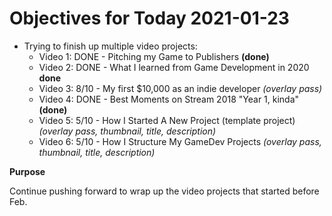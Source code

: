 # Objectives for Today 2021-01-23

- Trying to finish up multiple video projects:
  - Video 1: DONE -  Pitching my Game to Publishers **(done)**
  - Video 2: DONE - What I learned from Game Development in 2020 **done**
  - Video 3: 8/10 - My first $10,000 as an indie developer _(overlay pass)_
  - Video 4: DONE - Best Moments on Stream 2018 "Year 1, kinda" **(done)**
  - Video 5: 5/10 - How I Started A New Project (template project) _(overlay pass, thumbnail, title, description)_
  - Video 6: 5/10 - How I Structure My GameDev Projects _(overlay pass, thumbnail, title, description)_

**Purpose**

Continue pushing forward to wrap up the video projects that started before Feb.
